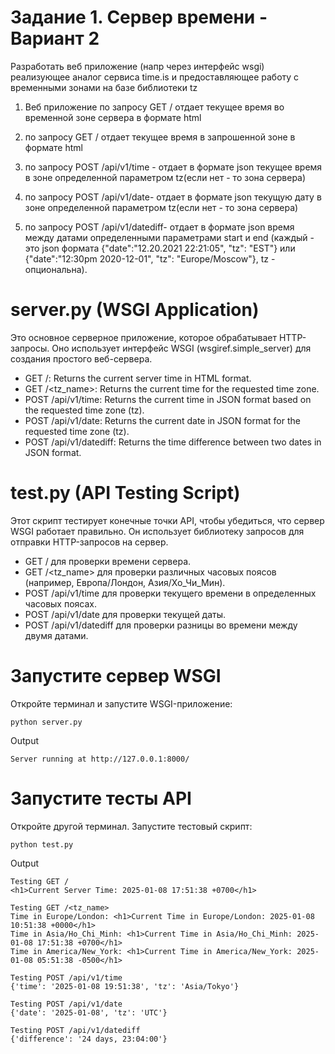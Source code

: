 # Задание 1. Сервер времени - Вариант 2
Разработать веб приложение (напр через интерфейс wsgi) реализующее аналог сервиса time.is и предоставляющее работу с временными зонами на базе библиотеки tz
1) Веб приложение по запросу GET / отдает текущее время во временной зоне сервера в формате html
2) по запросу GET /<tz name> отдает текущее время в запрошенной зоне в формате html
3) по запросу POST /api/v1/time - отдает в формате json текущее время в зоне определенной параметром tz(если нет - то зона сервера)
4) по запросу POST /api/v1/date- отдает в формате json текущую дату в зоне определенной параметром tz(если нет - то зона сервера)

5) по запросу POST /api/v1/datediff- отдает в формате json время между датами определенными параметрами start и end (каждый - это json формата {"date":"12.20.2021 22:21:05", "tz": "EST"} или {"date":"12:30pm 2020-12-01", "tz": "Europe/Moscow"}, tz - опциональна).

# server.py (WSGI Application)
Это основное серверное приложение, которое обрабатывает HTTP-запросы. Оно использует интерфейс WSGI (wsgiref.simple_server) для создания простого веб-сервера.

* GET /: Returns the current server time in HTML format.
* GET /<tz_name>: Returns the current time for the requested time zone.
* POST /api/v1/time: Returns the current time in JSON format based on the requested time zone (tz).
* POST /api/v1/date: Returns the current date in JSON format for the requested time zone (tz).
* POST /api/v1/datediff: Returns the time difference between two dates in JSON format.

# test.py (API Testing Script)
Этот скрипт тестирует конечные точки API, чтобы убедиться, что сервер WSGI работает правильно. Он использует библиотеку запросов для отправки HTTP-запросов на сервер.

* GET / для проверки времени сервера.
* GET /<tz_name> для проверки различных часовых поясов (например, Европа/Лондон, Азия/Хо_Чи_Мин).
* POST /api/v1/time для проверки текущего времени в определенных часовых поясах.
* POST /api/v1/date для проверки текущей даты.
* POST /api/v1/datediff для проверки разницы во времени между двумя датами.
  
# Запустите сервер WSGI
Откройте терминал и запустите WSGI-приложение:
```
python server.py
```
Output
```
Server running at http://127.0.0.1:8000/
```
# Запустите тесты API
Откройте другой терминал. Запустите тестовый скрипт:
```
python test.py
```
Output
```
Testing GET /
<h1>Current Server Time: 2025-01-08 17:51:38 +0700</h1>

Testing GET /<tz_name>
Time in Europe/London: <h1>Current Time in Europe/London: 2025-01-08 10:51:38 +0000</h1>
Time in Asia/Ho_Chi_Minh: <h1>Current Time in Asia/Ho_Chi_Minh: 2025-01-08 17:51:38 +0700</h1>
Time in America/New_York: <h1>Current Time in America/New_York: 2025-01-08 05:51:38 -0500</h1>

Testing POST /api/v1/time
{'time': '2025-01-08 19:51:38', 'tz': 'Asia/Tokyo'}

Testing POST /api/v1/date
{'date': '2025-01-08', 'tz': 'UTC'}

Testing POST /api/v1/datediff
{'difference': '24 days, 23:04:00'}
```
